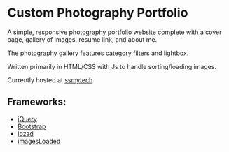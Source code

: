 # Custom Photography Portfolio

A simple, responsive photography portfolio website complete with a cover page, gallery of images, resume link, and about me.

The photography gallery features category filters and lightbox. 
 
Written primarily in HTML/CSS with Js to handle sorting/loading images.
 
Currently hosted at [ssmytech](http://ssmytech.com/thebayside/)
 
## Frameworks:
 * [jQuery](https://code.jquery.com/)
 * [Bootstrap](https://getbootstrap.com/)
 * [lozad](https://github.com/ApoorvSaxena/lozad.js)
 * [imagesLoaded](https://github.com/desandro/imagesloaded)
 
